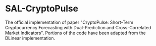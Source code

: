 # SAL-CryptoPulse

The official implementation of paper "CryptoPulse: Short-Term Cryptocurrency Forecasting with Dual-Prediction and Cross-Correlated Market Indicators". Portions of the code have been adapted from the DLinear implementation.

